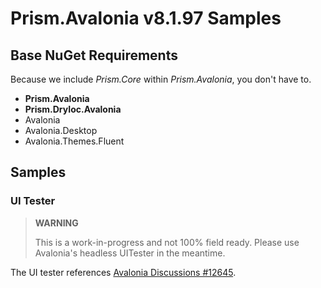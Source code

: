 # Prism.Avalonia v8.1.97 Samples

## Base NuGet Requirements

Because we include _Prism.Core_ within _Prism.Avalonia_, you don't have to.

* **Prism.Avalonia**
* **Prism.DryIoc.Avalonia**
* Avalonia
* Avalonia.Desktop
* Avalonia.Themes.Fluent

## Samples

### UI Tester

> **WARNING**
>
> This is a work-in-progress and not 100% field ready. Please use Avalonia's headless UITester in the meantime.

The UI tester references [Avalonia Discussions #12645](https://github.com/AvaloniaUI/Avalonia/discussions/12645).
